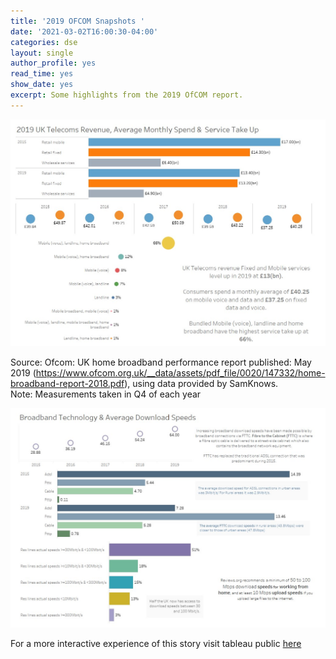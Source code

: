```yaml
---
title: '2019 OFCOM Snapshots '
date: '2021-03-02T16:00:30-04:00'
categories: dse
layout: single
author_profile: yes
read_time: yes
show_date: yes
excerpt: Some highlights from the 2019 OfCOM report. 
---
```


<img src="figure/Ofcom-2019-Revenue.jpg">

Source: Ofcom: UK home broadband performance report published: May 2019 (https://www.ofcom.org.uk/__data/assets/pdf_file/0020/147332/home-broadband-report-2018.pdf), using data provided by SamKnows.  
Note: Measurements taken in Q4 of each year

<img src="figure/broadband-technology.jpg">

For a more interactive experience of this story visit tableau public [here](https://public.tableau.com/views/OfCOMUK2019MobileFIxedBroadbandTakeaways/Dashboard4?:language=en-GB&:display_count=y&:origin=viz_share_link)

